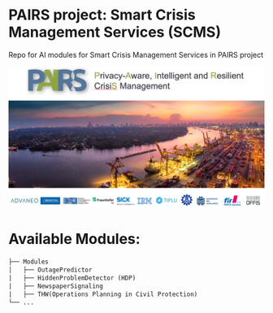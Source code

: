 # PAIRS project: Smart Crisis Management Services (SCMS)
Repo for AI modules for Smart Crisis Management Services in PAIRS project

!["img"](./img.png)
 


# Available Modules:
  
    ├── Modules         
    │   ├── OutagePredictor 
    |   ├── HiddenProblemDetector (HDP)    
    |   ├── NewspaperSignaling
    |   ├── THW(Operations Planning in Civil Protection)
    └── ...
